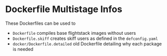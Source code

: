 # Dockerfile Multistage Infos

These Dockerfiles can be used to
- `Dockerfile` compiles base flightstack images without users
- `Dockerfile.skiff` creates skiff users as defined in the `defconfig.yaml`
- `docker/Dockerfile.detailed` old Dockerfile detailing why each package is needed
